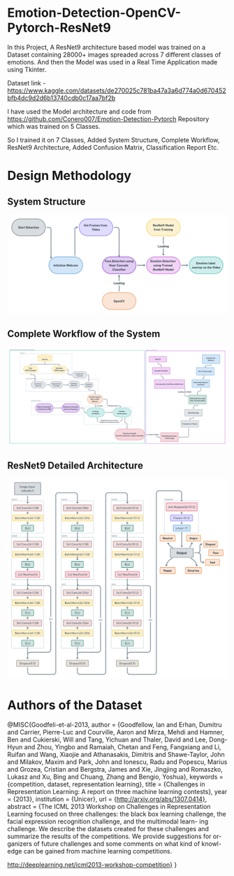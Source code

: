 # Emotion-Detection-OpenCV-Pytorch-ResNet9

In this Project, A ResNet9 architecture based model was trained on a Dataset containing 28000+ images spreaded across 7 different classes of emotions.
And then the Model was used in a Real Time Application made using Tkinter.

Dataset link - https://www.kaggle.com/datasets/de270025c781ba47a3a6d774a0d670452bfb4dc9d2d6b13740cdb0c17aa7bf2b

I have used the Model architecture and code from https://github.com/Conero007/Emotion-Detection-Pytorch Repository which was trained on 5 Classes.

So I trained it on 7 Classes, Added System Structure, Complete Workflow, ResNet9 Architecture, Added Confusion Matrix, Classification Report Etc.

# Design Methodology
## System Structure
![abc](img/structure.png)

## Complete Workflow of the System
![abc](img/workflow.png)

## ResNet9 Detailed Architecture
![abc](img/resnet9.png)

# Authors of the Dataset
@MISC{Goodfeli-et-al-2013,
       author = {Goodfellow, Ian and Erhan, Dumitru and Carrier, Pierre-Luc and Courville, Aaron and Mirza, Mehdi and Hamner, Ben and Cukierski, Will and Tang, Yichuan and Thaler, David and Lee, Dong-Hyun and Zhou, Yingbo and Ramaiah, Chetan and Feng, Fangxiang and Li, Ruifan and Wang, Xiaojie and Athanasakis, Dimitris and Shawe-Taylor, John and Milakov, Maxim and Park, John and Ionescu, Radu and Popescu, Marius and Grozea, Cristian and Bergstra, James and Xie, Jingjing and Romaszko, Lukasz and Xu, Bing and Chuang, Zhang and Bengio, Yoshua},
     keywords = {competition, dataset, representation learning},
        title = {Challenges in Representation Learning: A report on three machine learning contests},
         year = {2013},
  institution = {Unicer},
          url = {http://arxiv.org/abs/1307.0414},
     abstract = {The ICML 2013 Workshop on Challenges in Representation
Learning focused on three challenges: the black box learning challenge,
the facial expression recognition challenge, and the multimodal learn-
ing challenge. We describe the datasets created for these challenges and
summarize the results of the competitions. We provide suggestions for or-
ganizers of future challenges and some comments on what kind of knowl-
edge can be gained from machine learning competitions.

http://deeplearning.net/icml2013-workshop-competition}
}
